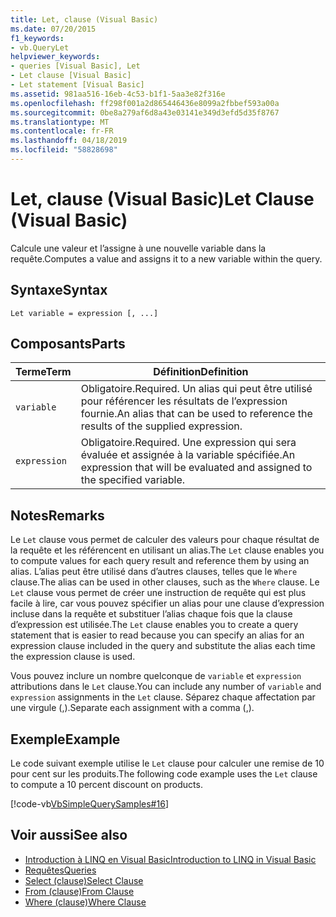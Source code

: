 ```yaml
---
title: Let, clause (Visual Basic)
ms.date: 07/20/2015
f1_keywords:
- vb.QueryLet
helpviewer_keywords:
- queries [Visual Basic], Let
- Let clause [Visual Basic]
- Let statement [Visual Basic]
ms.assetid: 981aa516-16eb-4c53-b1f1-5aa3e82f316e
ms.openlocfilehash: ff298f001a2d865446436e8099a2fbbef593a00a
ms.sourcegitcommit: 0be8a279af6d8a43e03141e349d3efd5d35f8767
ms.translationtype: MT
ms.contentlocale: fr-FR
ms.lasthandoff: 04/18/2019
ms.locfileid: "58828698"
---
```

# <a name="let-clause-visual-basic"></a><span data-ttu-id="7ef97-102">Let, clause (Visual Basic)</span><span class="sxs-lookup"><span data-stu-id="7ef97-102">Let Clause (Visual Basic)</span></span>
<span data-ttu-id="7ef97-103">Calcule une valeur et l’assigne à une nouvelle variable dans la requête.</span><span class="sxs-lookup"><span data-stu-id="7ef97-103">Computes a value and assigns it to a new variable within the query.</span></span>  
  
## <a name="syntax"></a><span data-ttu-id="7ef97-104">Syntaxe</span><span class="sxs-lookup"><span data-stu-id="7ef97-104">Syntax</span></span>  
  
```  
Let variable = expression [, ...]  
```  
  
## <a name="parts"></a><span data-ttu-id="7ef97-105">Composants</span><span class="sxs-lookup"><span data-stu-id="7ef97-105">Parts</span></span>  
  
|<span data-ttu-id="7ef97-106">Terme</span><span class="sxs-lookup"><span data-stu-id="7ef97-106">Term</span></span>|<span data-ttu-id="7ef97-107">Définition</span><span class="sxs-lookup"><span data-stu-id="7ef97-107">Definition</span></span>|  
|---|---|  
|`variable`|<span data-ttu-id="7ef97-108">Obligatoire.</span><span class="sxs-lookup"><span data-stu-id="7ef97-108">Required.</span></span> <span data-ttu-id="7ef97-109">Un alias qui peut être utilisé pour référencer les résultats de l’expression fournie.</span><span class="sxs-lookup"><span data-stu-id="7ef97-109">An alias that can be used to reference the results of the supplied expression.</span></span>|  
|`expression`|<span data-ttu-id="7ef97-110">Obligatoire.</span><span class="sxs-lookup"><span data-stu-id="7ef97-110">Required.</span></span> <span data-ttu-id="7ef97-111">Une expression qui sera évaluée et assignée à la variable spécifiée.</span><span class="sxs-lookup"><span data-stu-id="7ef97-111">An expression that will be evaluated and assigned to the specified variable.</span></span>|  
  
## <a name="remarks"></a><span data-ttu-id="7ef97-112">Notes</span><span class="sxs-lookup"><span data-stu-id="7ef97-112">Remarks</span></span>  
 <span data-ttu-id="7ef97-113">Le `Let` clause vous permet de calculer des valeurs pour chaque résultat de la requête et les référencent en utilisant un alias.</span><span class="sxs-lookup"><span data-stu-id="7ef97-113">The `Let` clause enables you to compute values for each query result and reference them by using an alias.</span></span> <span data-ttu-id="7ef97-114">L’alias peut être utilisé dans d’autres clauses, telles que le `Where` clause.</span><span class="sxs-lookup"><span data-stu-id="7ef97-114">The alias can be used in other clauses, such as the `Where` clause.</span></span> <span data-ttu-id="7ef97-115">Le `Let` clause vous permet de créer une instruction de requête qui est plus facile à lire, car vous pouvez spécifier un alias pour une clause d’expression incluse dans la requête et substituer l’alias chaque fois que la clause d’expression est utilisée.</span><span class="sxs-lookup"><span data-stu-id="7ef97-115">The `Let` clause enables you to create a query statement that is easier to read because you can specify an alias for an expression clause included in the query and substitute the alias each time the expression clause is used.</span></span>  
  
 <span data-ttu-id="7ef97-116">Vous pouvez inclure un nombre quelconque de `variable` et `expression` attributions dans le `Let` clause.</span><span class="sxs-lookup"><span data-stu-id="7ef97-116">You can include any number of `variable` and `expression` assignments in the `Let` clause.</span></span> <span data-ttu-id="7ef97-117">Séparez chaque affectation par une virgule (,).</span><span class="sxs-lookup"><span data-stu-id="7ef97-117">Separate each assignment with a comma (,).</span></span>  
  
## <a name="example"></a><span data-ttu-id="7ef97-118">Exemple</span><span class="sxs-lookup"><span data-stu-id="7ef97-118">Example</span></span>  
 <span data-ttu-id="7ef97-119">Le code suivant exemple utilise le `Let` clause pour calculer une remise de 10 pour cent sur les produits.</span><span class="sxs-lookup"><span data-stu-id="7ef97-119">The following code example uses the `Let` clause to compute a 10 percent discount on products.</span></span>  
  
 [!code-vb[VbSimpleQuerySamples#16](~/samples/snippets/visualbasic/VS_Snippets_VBCSharp/VbSimpleQuerySamples/VB/QuerySamples1.vb#16)]  
  
## <a name="see-also"></a><span data-ttu-id="7ef97-120">Voir aussi</span><span class="sxs-lookup"><span data-stu-id="7ef97-120">See also</span></span>

- [<span data-ttu-id="7ef97-121">Introduction à LINQ en Visual Basic</span><span class="sxs-lookup"><span data-stu-id="7ef97-121">Introduction to LINQ in Visual Basic</span></span>](../../../visual-basic/programming-guide/language-features/linq/introduction-to-linq.md)
- [<span data-ttu-id="7ef97-122">Requêtes</span><span class="sxs-lookup"><span data-stu-id="7ef97-122">Queries</span></span>](../../../visual-basic/language-reference/queries/index.md)
- [<span data-ttu-id="7ef97-123">Select (clause)</span><span class="sxs-lookup"><span data-stu-id="7ef97-123">Select Clause</span></span>](../../../visual-basic/language-reference/queries/select-clause.md)
- [<span data-ttu-id="7ef97-124">From (clause)</span><span class="sxs-lookup"><span data-stu-id="7ef97-124">From Clause</span></span>](../../../visual-basic/language-reference/queries/from-clause.md)
- [<span data-ttu-id="7ef97-125">Where (clause)</span><span class="sxs-lookup"><span data-stu-id="7ef97-125">Where Clause</span></span>](../../../visual-basic/language-reference/queries/where-clause.md)
